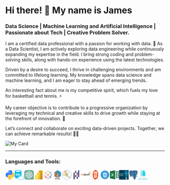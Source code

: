 # Hi there! 👋 My name is James 

### Data Science | Machine Learning and Artificial Intelligence | Passionate about Tech | Creative Problem Solver.


I am a certified data professional with a passion for working with data. 🔭 As a Data Scientist, I am actively exploring data engineering while continuously expanding my expertise in the field. I bring strong coding and problem-solving skills, along with hands-on experience using the latest technologies.

Driven by a desire to succeed, I thrive in challenging environments and am committed to lifelong learning. My knowledge spans data science and machine learning, and I am eager to stay ahead of emerging trends.

An interesting fact about me is my competitive spirit, which fuels my love for basketball and tennis. ⚡

My career objective is to contribute to a progressive organization by leveraging my technical and creative skills to drive growth while staying at the forefront of innovation. 🌟

Let’s connect and collaborate on exciting data-driven projects. Together, we can achieve remarkable results! 🚀🚀

![My Card](https://github.com/user-attachments/assets/0697a690-75ef-4b42-a73b-5a83cdaa2caf)

<!--  <h3>Connect :</h3> -->
<div align="left">
 
<hr>


### Languages and Tools:

<img align="left" alt="python" width="30px" height="30px" src="Database_Files/python .png" />
<img align="left" alt="sql" width="30px" height="30px" src="Database_Files/SQL.png" />
<img align="left" alt="ChatGPT" width="30px" height="30px" src="Database_Files/ChatGPT.png" />
<img align="left" alt="PowerBI" width="30px" height="30px" src="Database_Files/PowerBI .png" />
<img align="left" alt="tableau" width="30px" height="30px" src="Database_Files/tableau .png" />
<img align="left" alt="numpy" width="30px" height="30px" src="Database_Files/numpy .png" />
<img align="left" alt="matplotlib" width="30px" height="30px" src="Database_Files/matplotlib.png" />
<img align="left" alt="pandas" width="30px" height="30px" src="Database_Files/pandas .png" />
<img align="left" alt="PySpark" width="30px" height="30px" src="Database_Files/pyspark .png" />
<img align="left" alt="html" width="30px" height="30px" src="Database_Files/html.jpg" />
<img align="left" alt="css" width="30px" height="30px" src="Database_Files/css.png" />
<img align="left" alt="Excel" width="30px" height="30px" src="Database_Files/excel .png" />
<img align="left" alt="machine-learning" width="30px" height="30px" src="Database_Files/machine-learning.png" />
<img align="left" alt="PostgreSQL" width="30px" height="30px" src="Database_Files/postgresql .png" />
<img align="left" alt="ai" width="30px" height="30px" src="Database_Files/ai.png" />

<br>
<br>
